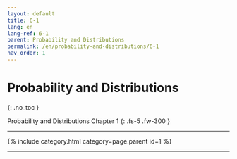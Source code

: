 ```yaml
---
layout: default
title: 6-1
lang: en
lang-ref: 6-1
parent: Probability and Distributions
permalink: /en/probability-and-distributions/6-1
nav_order: 1
---
```


# Probability and Distributions
{: .no_toc }


Probability and Distributions Chapter 1
{: .fs-5 .fw-300 }

---

{% include category.html category=page.parent id=1 %}

---

